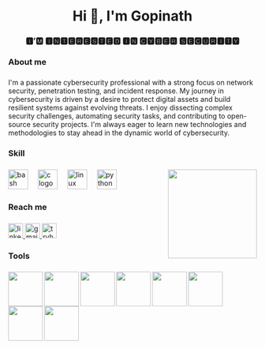 <h1 align="center">Hi 👋, I'm Gopinath</h1>

###

<h3 align="center">🅸’🅼 🅸🅽🆃🅴🆁🅴🆂🆃🅴🅳 🅸🅽 🅲🆈🅱🅴🆁 🆂🅴🅲🆄🆁🅸🆃🆈</h3>

###

<h3 align="left">About me</h3>

###

<p align="left">I'm a passionate cybersecurity professional with a strong focus on network security, penetration testing, and incident response. My journey in cybersecurity is driven by a desire to protect digital assets and build resilient systems against evolving threats. I enjoy dissecting complex security challenges, automating security tasks, and contributing to open-source security projects. I'm always eager to learn new technologies and methodologies to stay ahead in the dynamic world of cybersecurity.</p>

###

<h3 align="left">Skill</h3>

###

<img align="right" height="180" src="https://tryhackme-images.s3.amazonaws.com/user-avatars/61a7aee5466f2500415ffeeb-1707091688278"  />

###

<div align="left">
  <img src="https://cdn.jsdelivr.net/gh/devicons/devicon/icons/bash/bash-original.svg" height="40" alt="bash logo"  />
  <img width="12" />
  <img src="https://cdn.jsdelivr.net/gh/devicons/devicon/icons/c/c-original.svg" height="40" alt="c logo"  />
  <img width="12" />
  <img src="https://cdn.jsdelivr.net/gh/devicons/devicon/icons/linux/linux-original.svg" height="40" alt="linux logo"  />
  <img width="12" />
  <img src="https://cdn.jsdelivr.net/gh/devicons/devicon/icons/python/python-original.svg" height="40" alt="python logo"  />
</div>

###

<h3 align="left">Reach me</h3>

###

<div align="left">
  <a href="https://www.linkedin.com/in/gopinath-marimuthu/" target="_blank">
    <img src="https://img.shields.io/static/v1?message=LinkedIn&logo=linkedin&label=&color=0077B5&logoColor=white&labelColor=&style=for-the-badge" height="30" alt="linkedin logo"  />
  </a>
  <a href="gopi661999@gmail.com" target="_blank">
    <img src="https://img.shields.io/static/v1?message=Gmail&logo=gmail&label=&color=D14836&logoColor=white&labelColor=&style=for-the-badge" height="30" alt="gmail logo"  />
  </a>
  <a href="https://tryhackme.com/p/gopi0606" target="_blank">
    <img src="https://img.shields.io/static/v1?message=TryHackMe&logo=tryhackme&label=&color=88cc14&logoColor=white&labelColor=&style=for-the-badge" height="30" alt="tryhackme logo"  />
  </a>
</div>

###

<h3 align="left">Tools</h3>

###

<img align="left" height="70" src="https://www.liquidweb.com/wp-content/uploads/2024/03/nmap-logo-256x256-1.png"  />

###

<img align="left" height="70" src="https://www.synetis.com/wp-content/uploads/2016/02/Burp-Suite-Pro.png"  />

###

<img align="left" height="70" src="https://encrypted-tbn0.gstatic.com/images?q=tbn:ANd9GcTmamMu2Oz-ATk2Kk8DxvANrOxeEPhaPCtW1q3NvJut-f5twYHN"  />

###

<img align="left" height="70" src="https://encrypted-tbn0.gstatic.com/images?q=tbn:ANd9GcTTJzkDKpUyJ0aNjvFw4yH0DZGxfTqymkNilA&s"  />

###

<img align="left" height="70" src="https://www.citypng.com/public/uploads/preview/cisco-square-blue-logo-icon-png-735811696612218gzoiadfplh.png"  />

###

<img align="left" height="70" src="https://miro.medium.com/1*xf-3MVfi_oXhw7B_ywh5WQ.jpeg"  />

###

<img align="left" height="70" src="https://i.redd.it/20d6i256yjmc1.png"  />

###

<img align="left" height="70" src="https://www.impactqa.com/wp-content/uploads/2019/08/metasploit-1-300x238.jpg"  />

###
